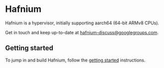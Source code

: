 # Hafnium

Hafnium is a hypervisor, initially supporting aarch64 (64-bit ARMv8 CPUs).

Get in touch and keep up-to-date at
[hafnium-discuss@googlegroups.com](https://groups.google.com/forum/#!forum/hafnium-discuss).

## Getting started

To jump in and build Hafnium, follow the [getting
started](docs/GettingStarted.md) instructions.
